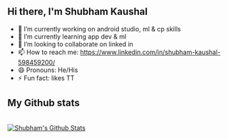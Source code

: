 ## Hi there, I'm Shubham Kaushal
 
 
- 🔭 I’m currently working on android studio, ml & cp skills
- 🌱 I’m currently learning app dev & ml
- 👯 I’m looking to collaborate on linked in
- 📫 How to reach me: https://www.linkedin.com/in/shubham-kaushal-598459200/
- 😄 Pronouns: He/His
- ⚡ Fun fact: likes TT


## My Github stats

<br/>
<a href="https://github.com/shubham-up-47/github-readme-stats"><img alt="Shubham's Github Stats" src="https://github-readme-stats.vercel.app/api?username=shubham-up-47&show_icons=true&count_private=true&theme=react&hide_border=true&bg_color=0D1117" /></a>
<br/>

